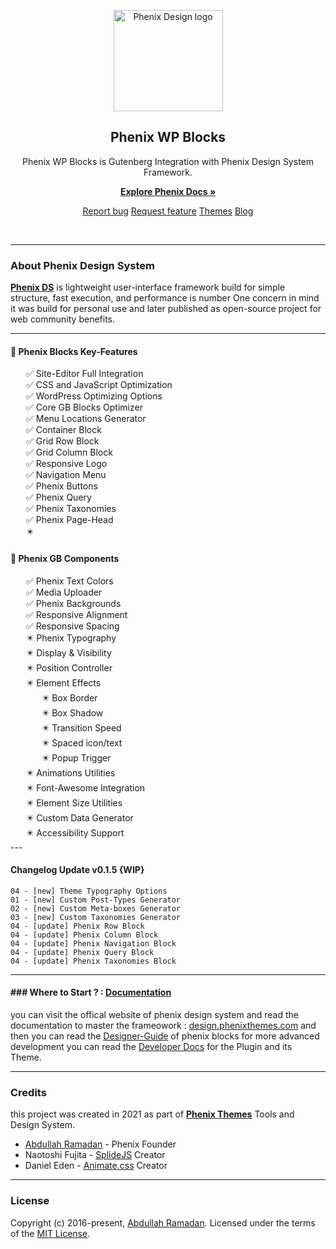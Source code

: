 <p align="center">
  <a href="https://design.phenixthemes.com">
    <img src="https://design.phenixthemes.com/wp-content/themes/phenix-docs/_front-end/dist/img/px-logo/phenix-design-icon.svg" alt="Phenix Design logo" width="175" height="162">
  </a>
</p>

<h2 align="center">Phenix WP Blocks</h2>

<p align="center">Phenix WP Blocks is Gutenberg Integration with Phenix Design System Framework.</p>
<p align="center">
  <a href="https://design.phenixthemes.com/wp-docs"><strong>Explore Phenix Docs »</strong></a>
</p>
<p align="center">
<a href="https://github.com/EngCode/phenix-blocks/issues/new?assignees=-&labels=bug&template=bug_report.yml">Report bug</a>
<a href="https://github.com/EngCode/phenix-blocks/issues/new?assignees=&labels=feature&template=feature_request.yml">Request feature</a>
<a href="https://phenixthemes.com/">Themes</a>
<a href="https://design.phenixthemes.com/blog">Blog</a>
</p>

<p align="center">
  <img src="https://img.shields.io/badge/build-v0.1-blue.svg" alt="" />
  <img src="https://img.shields.io/github/languages/code-size/EngCode/phenix-blocks.svg" alt="" />
  <img src="https://img.shields.io/github/repo-size/EngCode/phenix-blocks.svg" alt="" />
  <img src="https://img.shields.io/github/issues/EngCode/phenix-blocks.svg" alt="" />
  <img src="https://img.shields.io/badge/wordpress-v5.9-blue.svg" alt="" />
  <img src="https://img.shields.io/badge/php->%3D7.4.1-blue.svg" alt="" />
</p>
</div>

---

### About Phenix Design System

**[Phenix DS](https://design.phenixthemes.com "About Phenix")** is lightweight user-interface framework build for simple structure, fast execution, and performance is number One concern in mind it was build for personal use and later published as open-source project for web community benefits.

---

#### 🚀 Phenix Blocks Key-Features
<ul style="list-style:none;padding:0;margin:0 25px;">
    <li>✅ Site-Editor Full Integration</li>
    <li>✅ CSS and JavaScript Optimization</li>
    <li>✅ WordPress Optimizing Options</li>
    <li>✅ Core GB Blocks Optimizer</li>
    <li>✅ Menu Locations Generator</li>
    <li>✅ Container Block</li>
    <li>✅ Grid Row Block</li>
    <li>✅ Grid Column Block</li>
    <li>✅ Responsive Logo</li>
    <li>✅ Navigation Menu</li>
    <li>✅ Phenix Buttons</li>
    <li>✅ Phenix Query</li>
    <li>✅ Phenix Taxonomies</li>
    <li>✅ Phenix Page-Head</li>
    <li>✴️ </li>
</ul>

#### 🚀 Phenix GB Components
<ul style="list-style:none;padding:0;margin:0 25px;">
    <li>✅ Phenix Text Colors</li>
    <li>✅ Media Uploader</li>
    <li>✅ Phenix Backgrounds</li>
    <li>✅ Responsive Alignment</li>
    <li>✅ Responsive Spacing</li>
    <li>✴️ Phenix Typography</li>
    <li>✴️ Display & Visibility</li>
    <li>✴️ Position Controller</li>
    <li>✴️ Element Effects
      <ul style="list-style:none;padding:0;margin:0 25px;">
        <li>✴️ Box Border</li>
        <li>✴️ Box Shadow</li>
        <li>✴️ Transition Speed</li>
        <li>✴️ Spaced icon/text</li>
        <li>✴️ Popup Trigger</li>
      </ul>
    </li>
    <li>✴️ Animations Utilities</li>
    <li>✴️ Font-Awesome Integration</li>
    <li>✴️ Element Size Utilities</li>
    <li>✴️ Custom Data Generator</li>
    <li>✴️ Accessibility Support</li>
</ul>
---

#### Changelog Update v0.1.5 {WIP}

```
04 - [new] Theme Typography Options
01 - [new] Custom Post-Types Generator
02 - [new] Custom Meta-boxes Generator
03 - [new] Custom Taxonomies Generator
04 - [update] Phenix Row Block
04 - [update] Phenix Column Block
04 - [update] Phenix Navigation Block
04 - [update] Phenix Query Block
04 - [update] Phenix Taxonomies Block
```

-----------------------

#### ### Where to Start ? : [Documentation](https://design.phenixthemes.com/wp-docs)

you can visit the offical website of phenix design system and read the documentation to master the frameowork : [design.phenixthemes.com](https://design.phenixthemes.com) and then you can read the [Designer-Guide](https://design.phenixthemes.com/wp-docs/designer) of phenix blocks for more advanced development you can read the [Developer Docs](https://design.phenixthemes.com/wp-docs/developer) for the Plugin and its Theme.

---

### Credits

this project was created in 2021 as part of **[Phenix Themes](https://phenixthemes.com/ "https://phenixthemes.com")** Tools and Design System.

- [Abdullah Ramadan](https://www.facebook.com/Eng.AbdallahPS) - Phenix Founder
- Naotoshi Fujita - [SplideJS]([](https://github.com/Splidejs/splide)) Creator
- Daniel Eden - [Animate.css](https://animate.style/) Creator

--------------------

### License

Copyright (c) 2016-present, [Abdullah Ramadan](https://www.facebook.com/Eng.AbdallahPS). Licensed under the terms of the [MIT License](https://opensource.org/licenses/MIT).
